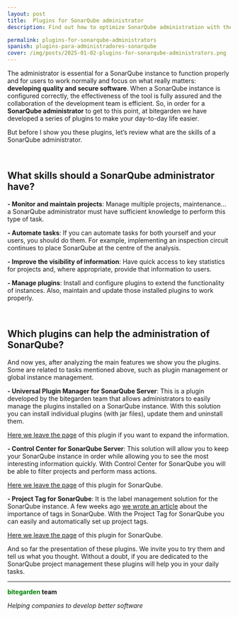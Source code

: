```yaml
---
layout: post
title:  Plugins for SonarQube administrator
description: Find out how to optimize SonarQube administration with these plugins. 

permalink: plugins-for-sonarqube-administrators
spanish: plugins-para-administradores-sonarqube
cover: /img/posts/2025-01-02-plugins-for-sonarqube-administrators.png
---
```


The administrator is essential for a SonarQube instance to function properly and for users to work normally and focus on what really matters: **developing quality and secure software**. When a SonarQube instance is configured correctly, the effectiveness of the tool is fully assured and the collaboration of the development team is efficient. So, in order for a **SonarQube administrator** to get to this point, at bitegarden we have developed a series of plugins to make your day-to-day life easier. 

But before I show you these plugins, let’s review what are the skills of a SonarQube administrator. 

<br>

<h2>What skills should a SonarQube administrator have?</h2>

**- Monitor and maintain projects**: Manage multiple projects, maintenance... a SonarQube administrator must have sufficient knowledge to perform this type of task.

**- Automate tasks**: If you can automate tasks for both yourself and your users, you should do them. For example, implementing an inspection circuit continues to place SonarQube at the centre of the analysis.

**- Improve the visibility of information**: Have quick access to key statistics for projects and, where appropriate, provide that information to users.

**- Manage plugins**: Install and configure plugins to extend the functionality of instances. Also, maintain and update those installed plugins to work properly.

<br>

<h2>Which plugins can help the administration of SonarQube?</h2>

And now yes, after analyzing the main features we show you the plugins. Some are related to tasks mentioned above, such as plugin management or global instance management. 

**- Universal Plugin Manager for SonarQube Server**: This is a plugin developed by the bitegarden team that allows administrators to easily manage the plugins installed on a SonarQube instance. With this solution you can install individual plugins (with jar files), update them and uninstall them. 

[Here we leave the page](/sonarqube-upm) of this plugin if you want to expand the information. 

**- Control Center for SonarQube Server**: This solution will allow you to keep your SonarQube instance in order while allowing you to see the most interesting information quickly. With Control Center for SonarQube you will be able to filter projects and perform mass actions. 

[Here we leave the page](/sonarqube-control-center) of this plugin for SonarQube. 


**- Project Tag for SonarQube**: It is the label management solution for the SonarQube instance. A few weeks ago [we wrote an article](/what-is-a-tag-in-sonarqube) about the importance of tags in SonarQube. With the Project Tag for SonarQube you can easily and automatically set up project tags. 

[Here we leave the page](/sonarqube-project-tag) of this plugin for SonarQube. 

And so far the presentation of these plugins. We invite you to try them and tell us what you thought. Without a doubt, if you are dedicated to the SonarQube project management these plugins will help you in your daily tasks. 


---
**<span style="color: green">bitegarden</span> team**

_Helping companies to develop better software_